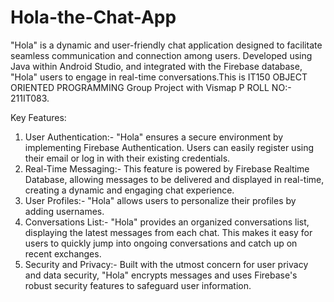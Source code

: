 # Hola-the-Chat-App
"Hola" is a dynamic and user-friendly chat application designed to facilitate seamless communication and connection among users. Developed using Java within Android Studio, and integrated with the Firebase database, "Hola" users to engage in real-time conversations.This is IT150 OBJECT ORIENTED PROGRAMMING Group Project with Vismap P ROLL NO:- 211IT083.

Key Features:

1) User Authentication:- "Hola" ensures a secure environment by implementing Firebase Authentication. Users can easily register using their email or log in with their existing credentials.
2) Real-Time Messaging:- This feature is powered by Firebase Realtime Database, allowing messages to be delivered and displayed in real-time, creating a dynamic and engaging chat experience.
3) User Profiles:- "Hola" allows users to personalize their profiles by adding usernames.
4) Conversations List:- "Hola" provides an organized conversations list, displaying the latest messages from each chat. This makes it easy for users to quickly jump into ongoing conversations and catch up on recent exchanges.
5) Security and Privacy:- Built with the utmost concern for user privacy and data security, "Hola" encrypts messages and uses Firebase's robust security features to safeguard user information.
